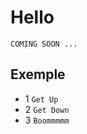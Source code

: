 # Hello

  ```console
COMING SOON ...
```
## Exemple

- 1 ``` Get Up ```
- 2 ``` Get Down ```
- 3 ``` Boommmmm ```
